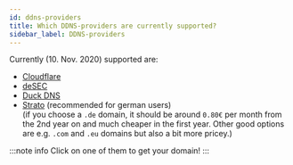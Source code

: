 ```yaml
---
id: ddns-providers
title: Which DDNS-providers are currently supported?
sidebar_label: DDNS-providers
---
```


Currently (10. Nov. 2020) supported are:

- [Cloudflare](https://cloudflare.com)
- [deSEC](https://desec.io)
- [Duck DNS](https://duckdns.org)
- [Strato](https://strato.de) (recommended for german users)<br/>
(if you choose a `.de` domain, it should be around `0.80€` per month from the 2nd year on and much cheaper in the first year. Other good options are e.g. `.com` and `.eu` domains but also a bit more pricey.)

:::note info
Click on one of them to get your domain!
:::